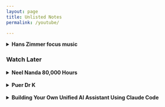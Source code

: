 ```yaml
---
layout: page
title: Unlisted Notes
permalink: /youtube/

---
```


<details>
    <summary><strong>
        Hans Zimmer focus music
    </strong></summary>
    {% include youtube.html id="1PzKVS1K518" %}

</details>

### Watch Later

<details>
    <summary><strong>
        Neel Nanda 80,000 Hours
    </strong></summary>
    {% include youtube.html id="MfMq4sVJSFc" %}

</details>

<br>

<details>
    <summary><strong>
        Puer Dr K
    </strong></summary>
    {% include youtube.html id="2Z3RcXlNaMw" %}

</details>


<br>

<details>
    <summary><strong>
        Building Your Own Unified AI Assistant Using Claude Code
    </strong></summary>
    {% include youtube.html id="iKwRWwabkEc" %}

</details>


